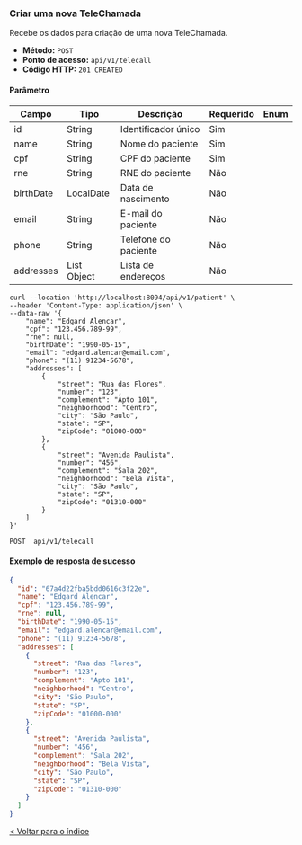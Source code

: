 ### Criar uma nova TeleChamada

Recebe os dados para criação de uma nova TeleChamada.

- **Método:** `POST`
- **Ponto de acesso:** `api/v1/telecall`
- **Código HTTP:** `201 CREATED`

#### Parâmetro
| **Campo**  | **Tipo**       | **Descrição**              | **Requerido** | **Enum** |
|------------|----------------|----------------------------|---------------|----------|
| id         | String         | Identificador único        | Sim           |          |
| name       | String         | Nome do paciente           | Sim           |          |
| cpf        | String         | CPF do paciente            | Sim           |          |
| rne        | String         | RNE do paciente            | Não           |          |
| birthDate  | LocalDate      | Data de nascimento         | Não           |          |
| email      | String         | E-mail do paciente         | Não           |          |
| phone      | String         | Telefone do paciente       | Não           |          |
| addresses  | List Object    | Lista de endereços         | Não           |          |


```shell
curl --location 'http://localhost:8094/api/v1/patient' \
--header 'Content-Type: application/json' \
--data-raw '{
    "name": "Edgard Alencar",
    "cpf": "123.456.789-99",
    "rne": null,
    "birthDate": "1990-05-15",
    "email": "edgard.alencar@email.com",
    "phone": "(11) 91234-5678",
    "addresses": [
        {
            "street": "Rua das Flores",
            "number": "123",
            "complement": "Apto 101",
            "neighborhood": "Centro",
            "city": "São Paulo",
            "state": "SP",
            "zipCode": "01000-000"
        },
        {
            "street": "Avenida Paulista",
            "number": "456",
            "complement": "Sala 202",
            "neighborhood": "Bela Vista",
            "city": "São Paulo",
            "state": "SP",
            "zipCode": "01310-000"
        }
    ]
}'
```
    POST  api/v1/telecall

#### Exemplo de resposta de sucesso

```json
{
  "id": "67a4d22fba5bdd0616c3f22e",
  "name": "Edgard Alencar",
  "cpf": "123.456.789-99",
  "rne": null,
  "birthDate": "1990-05-15",
  "email": "edgard.alencar@email.com",
  "phone": "(11) 91234-5678",
  "addresses": [
    {
      "street": "Rua das Flores",
      "number": "123",
      "complement": "Apto 101",
      "neighborhood": "Centro",
      "city": "São Paulo",
      "state": "SP",
      "zipCode": "01000-000"
    },
    {
      "street": "Avenida Paulista",
      "number": "456",
      "complement": "Sala 202",
      "neighborhood": "Bela Vista",
      "city": "São Paulo",
      "state": "SP",
      "zipCode": "01310-000"
    }
  ]
}
```

[< Voltar para o índice](../README.md)
